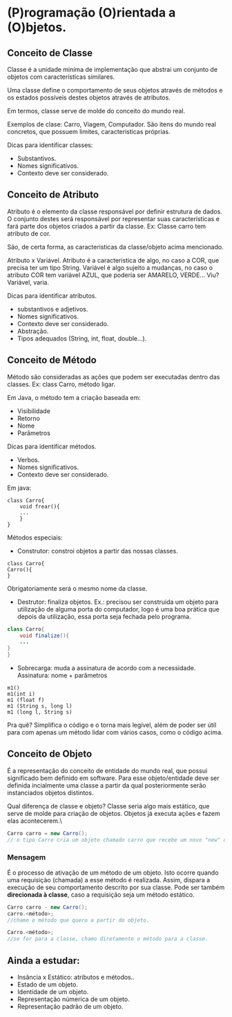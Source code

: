 # (P)rogramação (O)rientada a (O)bjetos.

## Conceito de Classe
Classe é a unidade miníma de implementação
que abstrai um conjunto de objetos com características similares.

Uma classe define o comportamento de seus objetos através de métodos
e os estados possíveis destes objetos através de atributos.

Em termos, classe serve de molde do conceito do mundo real. 

Exemplos de clase: Carro, Viagem, Computador. São itens do mundo real concretos,
que possuem limites, caracteristicas próprias.

Dicas para identificar classes:
- Substantivos. 
- Nomes significativos.
- Contexto deve ser considerado.


## Conceito de Atributo
Atributo é o elemento da classe responsável por definir estrutura de dados.
O conjunto destes será responsável por representar suas características e fará parte
dos objetos criados a partir da classe.
Ex: Classe carro tem atributo de cor.

São, de certa forma, as caracteristicas da classe/objeto acima mencionado.
 
Atributo x Variável.
Atributo é a caracteristica de algo, no caso a COR, que precisa ter um tipo String.
Variável é algo sujeito a mudanças, no caso o atributo COR tem variável AZUL,
que poderia ser AMARELO, VERDE... Viu? Variável, varia.

Dicas para identificar atributos.

- substantivos e adjetivos.
- Nomes significativos.
- Contexto deve ser considerado.
- Abstração.
- Tipos adequados (String, int, float, double...).

## Conceito de Método
Método são consideradas as ações que podem ser executadas
dentro das classes. Ex: class Carro, método ligar.

Em Java, o método tem a criação baseada em:

- Visibilidade
- Retorno
- Nome 
- Parâmetros

Dicas para identificar métodos.

- Verbos.
- Nomes significativos.
- Contexto deve ser considerado.

Em java:
~~~
class Carro{
    void frear(){
    ...
    }
}
~~~
Métodos especiais:
 
- Construtor: constroi objetos a partir das nossas classes.
~~~
class Carro{
Carro(){
}
~~~
Obrigatoriamente será o mesmo nome da classe.

- Destrutor: finaliza objetos. Ex.: precisou ser construida
 um objeto para utilização de alguma porta do computador, logo 
é uma boa prática que depois da utilização, essa porta seja fechada pelo programa.

~~~Java
class Carro{
    void finalize(){
    ... 
}
} 
~~~

- Sobrecarga: muda a assinatura de acordo com a necessidade.
Assinatura: nome + parâmetros

~~~Java:
m1()
m1(int i)
m1 (float f)
m1 (String s, long l)
m1 (long l, String s)
~~~

Pra quê? Simplifica o código e o torna mais legível, além de poder
ser útil para com apenas um método lidar com vários casos, como o código acima.

## Conceito de Objeto
É a representação do conceito de entidade do mundo real, que possui
significado bem definido em software. Para esse objeto/entidade deve ser definida incialmente uma classe
a partir da qual posteriormente serão instanciados objetos distintos.

Qual diferença de classe e objeto?
Classe seria algo mais estático, que serve de molde para criação de objetos. 
Objetos já executa ações e fazem elas acontecerem.\

~~~Java
Carro carro = new Carro();
// o tipo Carro cria um objeto chamado carro que recebe um novo "new" objeto Carro sem parâmetros.
~~~

### Mensagem

É o processo de ativação de um método de um objeto. 
Isto ocorre quando uma requisiçào (chamada) a esse método é realizada.
Assim, dispara a execução de seu comportamento descrito por sua classe.
Pode ser também **direcionada à classe**, caso a requisição seja um método estático.

~~~Java
Carro carro - new Carro();
carro.<método>;
//chamo o método que quero a partir do objeto.

Carro.<método>;
//se for para a classe, chamo diretamente o método para a classe.
~~~


## Ainda a estudar:

- Insância x Estático: atributos e métodos..
- Estado de um objeto.
- Identidade de um objeto.
- Representação númerica de um objeto.
- Representação padrão de um objeto.